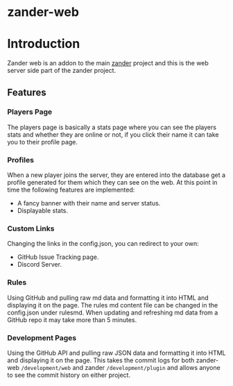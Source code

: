 # zander-web

# Introduction
Zander web is an addon to the main [zander](https://github.com/shadowolfyt/zander) project and this is the web server side part of the zander project.

## Features
### Players Page
The players page is basically a stats page where you can see the players stats and whether they are online or not, if you click their name it can take you to their profile page.

### Profiles
When a new player joins the server, they are entered into the database get a profile generated for them which they can see on the web. At this point in time the following features are implemented:
 - A fancy banner with their name and server status.
 - Displayable stats.

### Custom Links
Changing the links in the config.json, you can redirect to your own:
 - GitHub Issue Tracking page.
 - Discord Server.

### Rules
Using GitHub and pulling raw md data and formatting it into HTML and displaying it on the page.
The rules md content file can be changed in the config.json under rulesmd.
When updating and refreshing md data from a GitHub repo it may take more than 5 minutes.

### Development Pages
Using the GitHub API and pulling raw JSON data and formatting it into HTML and displaying it on the page. This takes the commit logs for both zander-web `/development/web` and zander `/development/plugin` and allows anyone to see the commit history on either project.
